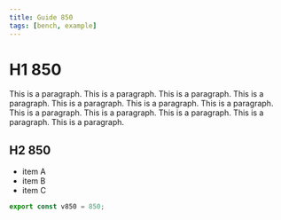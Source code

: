 ```yaml
---
title: Guide 850
tags: [bench, example]
---
```


# H1 850

This is a paragraph. This is a paragraph. This is a paragraph. This is a paragraph. This is a paragraph. This is a paragraph. This is a paragraph. This is a paragraph. This is a paragraph. This is a paragraph. This is a paragraph. This is a paragraph. 

## H2 850

- item A
- item B
- item C

```ts
export const v850 = 850;
```